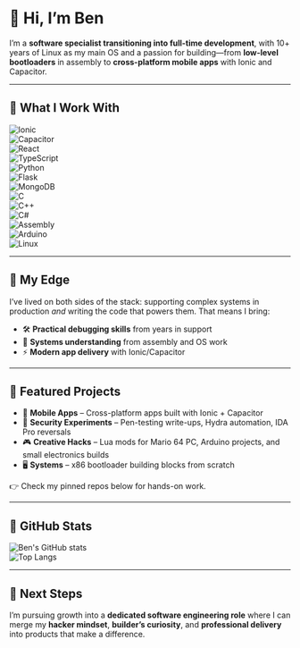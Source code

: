 # 👋 Hi, I’m Ben  

I’m a **software specialist transitioning into full-time development**, with 10+ years of Linux as my main OS and a passion for building—from **low-level bootloaders** in assembly to **cross-platform mobile apps** with Ionic and Capacitor.  

---

## 🔹 What I Work With  
![Ionic](https://img.shields.io/badge/Ionic-3880FF?style=for-the-badge&logo=ionic&logoColor=white)  
![Capacitor](https://img.shields.io/badge/Capacitor-119EFF?style=for-the-badge&logo=capacitor&logoColor=white)  
![React](https://img.shields.io/badge/React-61DAFB?style=for-the-badge&logo=react&logoColor=black)  
![TypeScript](https://img.shields.io/badge/TypeScript-3178C6?style=for-the-badge&logo=typescript&logoColor=white)  
![Python](https://img.shields.io/badge/Python-3776AB?style=for-the-badge&logo=python&logoColor=white)  
![Flask](https://img.shields.io/badge/Flask-000000?style=for-the-badge&logo=flask&logoColor=white)  
![MongoDB](https://img.shields.io/badge/MongoDB-4EA94B?style=for-the-badge&logo=mongodb&logoColor=white)  
![C](https://img.shields.io/badge/C-A8B9CC?style=for-the-badge&logo=c&logoColor=black)  
![C++](https://img.shields.io/badge/C++-00599C?style=for-the-badge&logo=c%2B%2B&logoColor=white)  
![C#](https://img.shields.io/badge/C%23-239120?style=for-the-badge&logo=c-sharp&logoColor=white)  
![Assembly](https://img.shields.io/badge/x86_Assembly-555555?style=for-the-badge)  
![Arduino](https://img.shields.io/badge/Arduino-00979D?style=for-the-badge&logo=arduino&logoColor=white)  
![Linux](https://img.shields.io/badge/Linux-FCC624?style=for-the-badge&logo=linux&logoColor=black)  

---

## 🔹 My Edge  
I’ve lived on both sides of the stack: supporting complex systems in production *and* writing the code that powers them. That means I bring:  
- 🛠 **Practical debugging skills** from years in support  
- 🧩 **Systems understanding** from assembly and OS work  
- ⚡ **Modern app delivery** with Ionic/Capacitor  

---

## 🔹 Featured Projects  
- 📱 **Mobile Apps** – Cross-platform apps built with Ionic + Capacitor  
- 🧪 **Security Experiments** – Pen-testing write-ups, Hydra automation, IDA Pro reversals  
- 🎮 **Creative Hacks** – Lua mods for Mario 64 PC, Arduino projects, and small electronics builds  
- 🖥️ **Systems** – x86 bootloader building blocks from scratch  

👉 Check my pinned repos below for hands-on work.  

---

## 🔹 GitHub Stats  

![Ben's GitHub stats](https://github-readme-stats.vercel.app/api?username=YOUR_USERNAME&show_icons=true&theme=radical)  
![Top Langs](https://github-readme-stats.vercel.app/api/top-langs/?username=YOUR_USERNAME&layout=compact&theme=radical)  

---

## 🔹 Next Steps  
I’m pursuing growth into a **dedicated software engineering role** where I can merge my **hacker mindset**, **builder’s curiosity**, and **professional delivery** into products that make a difference.
